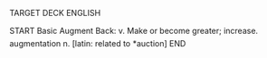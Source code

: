 TARGET DECK
ENGLISH

START
Basic
Augment
Back: v. Make or become greater; increase.  augmentation n. [latin: related to *auction]
END
